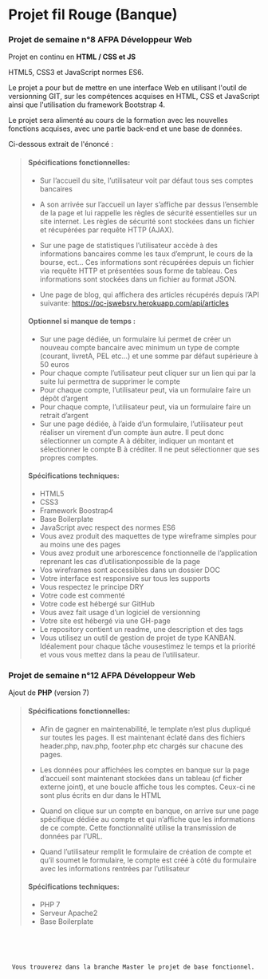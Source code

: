 
# Projet fil Rouge (Banque)


### Projet de semaine n°8 AFPA Développeur Web 


Projet en continu  en **HTML / CSS et JS** 

HTML5, CSS3 et JavaScript normes ES6.

Le projet a pour but de mettre en une interface Web en utilisant l'outil de versionning GIT, sur les compétences acquises en HTML, CSS et JavaScript ainsi que l'utilisation du framework Bootstrap 4.

Le projet sera alimenté au cours de la formation avec les nouvelles fonctions acquises, avec une partie back-end et une base de données.

Ci-dessous extrait de l'énoncé :
 

> #### Spécifications fonctionnelles:
>- Sur l’accueil du site, l’utilisateur voit par défaut tous ses comptes bancaires
>
>- A son arrivée sur l’accueil un layer s’affiche par dessus l’ensemble de la page et lui rappelle les règles de sécurité essentielles sur un site internet. Les règles de sécurité sont stockées dans un fichier et récupérées par requête HTTP (AJAX).
>- Sur une page de statistiques l’utilisateur accède à des informations bancaires comme les taux d’emprunt, le cours de la bourse, ect... Ces informations sont récupérées depuis un fichier via requête HTTP et présentées sous forme de tableau. Ces informations sont stockées dans un fichier au format JSON.
>- Une page de blog, qui affichera des articles récupérés depuis l’API suivante: https://oc-jswebsrv.herokuapp.com/api/articles
>
> #### Optionnel si manque de temps :
>
>- Sur une page dédiée, un formulaire lui permet de créer un nouveau compte bancaire avec minimum un type de compte (courant, livretA, PEL etc...) et une somme par défaut supérieure à 50 euros
>- Pour chaque compte l’utilisateur peut cliquer sur un lien qui par la suite lui permettra de supprimer le compte
>- Pour chaque compte, l’utilisateur peut, via un formulaire faire un dépôt d’argent
>- Pour chaque compte, l’utilisateur peut, via un formulaire faire un retrait d’argent
>- Sur une page dédiée, à l’aide d’un formulaire, l’utilisateur peut réaliser un virement d’un compte àun autre. Il peut donc sélectionner un compte A à débiter, indiquer un montant et sélectionner le compte B à créditer. Il ne peut sélectionner que ses propres comptes.
>
>
> #### Spécifications techniques:
>- HTML5
>- CSS3
>- Framework Boostrap4
>- Base Boilerplate
>- JavaScript avec respect des normes ES6
>- Vous avez produit des maquettes de type wireframe simples pour au moins une des pages
>- Vous avez produit une arborescence fonctionnelle de l’application reprenant les cas d’utilisationpossible de la page
>- Vos wireframes sont accessibles dans un dossier DOC
>- Votre interface est responsive sur tous les supports
>- Vous respectez le principe DRY
>- Votre code est commenté
>- Votre code est hébergé sur GitHub
>- Vous avez fait usage d’un logiciel de versionning
>- Votre site est hébergé via une GH-page
>- Le repository contient un readme, une description et des tags
>- Vous utilisez un outil de gestion de projet de type KANBAN. Idéalement pour chaque tâche vousestimez le temps et la priorité et vous vous mettez dans la peau de l’utilisateur.

### Projet de semaine n°12 AFPA Développeur Web 

Ajout de **PHP** (version 7)

> #### Spécifications fonctionnelles:
>- Afin de gagner en maintenabilité, le template n’est plus dupliqué sur toutes les pages. Il est maintenant éclaté dans des fichiers header.php, nav.php, footer.php etc chargés sur chacune des pages.
>
>- Les données pour affichées les comptes en banque sur la page d’accueil sont maintenant stockées dans un tableau (cf ficher externe joint), et une boucle affiche tous les comptes. Ceux-ci ne sont plus écrits en dur dans le HTML
>- Quand on clique sur un compte en banque, on arrive sur une page spécifique dédiée au compte et qui n’affiche que les informations de ce compte. Cette fonctionnalité utilise la transmission de données par l’URL.
>- Quand l’utilisateur remplit le formulaire de création de compte et qu’il soumet le formulaire, le compte est créé à côté du formulaire avec les informations rentrées par l’utilisateur
> #### Spécifications techniques:
>
>- PHP 7
>- Serveur Apache2
>- Base Boilerplate


&nbsp;


&nbsp;


   
     Vous trouverez dans la branche Master le projet de base fonctionnel.


 &nbsp;
